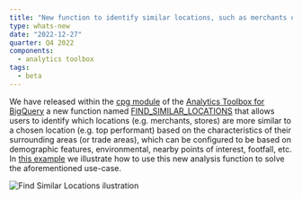 ```yaml
---
title: "New function to identify similar locations, such as merchants or stores, based on the characteristics of their trade areas in the Analytics Toolbox for BigQuery"
type: whats-new
date: "2022-12-27"
quarter: Q4 2022
components:
  - analytics toolbox
tags:
  - beta
---
```


We have released within the [cpg module](analytics-toolbox-bigquery/sql-reference/cpg/) of the [Analytics Toolbox for BigQuery](/analytics-toolbox-bigquery/overview/getting-started/) a new function named [FIND_SIMILAR_LOCATIONS](/analytics-toolbox-bigquery/sql-reference/cpg/#find_similar_locations) that allows users to identify which locations (e.g. merchants, stores) are more similar to a chosen location (e.g. top performant) based on the characteristics of their surrounding areas (or trade areas), which can be configured to be based on demographic features, environmental, nearby points of interest, footfall, etc. In [this example](/analytics-toolbox-bigquery/examples/similar-locations-iowa/) we illustrate how to use this new analysis function to solve the aforementioned use-case.

![Find Similar Locations ilustration](/img/whats-new/similar_locations_whats_new.png)